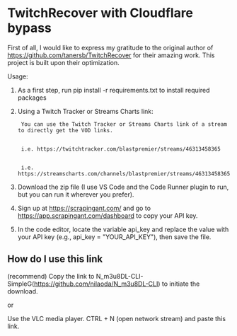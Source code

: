 
# TwitchRecover with Cloudflare bypass

First of all, I would like to express my gratitude to the original author of https://github.com/tanersb/TwitchRecover for their amazing work. This project is built upon their optimization.

Usage: 

1. As a first step, run pip install -r requirements.txt to install required packages

2. Using a Twitch Tracker or Streams Charts link: 

        You can use the Twitch Tracker or Streams Charts link of a stream to directly get the VOD links. 


        i.e. https://twitchtracker.com/blastpremier/streams/46313458365


        i.e. https://streamscharts.com/channels/blastpremier/streams/46313458365

3. Download the zip file (I use VS Code and the Code Runner plugin to run, but you can run it wherever you prefer).

4. Sign up at https://scrapingant.com/ and go to https://app.scrapingant.com/dashboard to copy your API key.

5. In the code editor, locate the variable api_key and replace the value with your API key 
   (e.g., api_key = "YOUR_API_KEY"), then save the file.


## How do I use this link


(recommend) Copy the link to N_m3u8DL-CLI-SimpleG(https://github.com/nilaoda/N_m3u8DL-CLI) to initiate the download.

or

Use the VLC media player. 
CTRL + N (open network stream) and paste this link.



